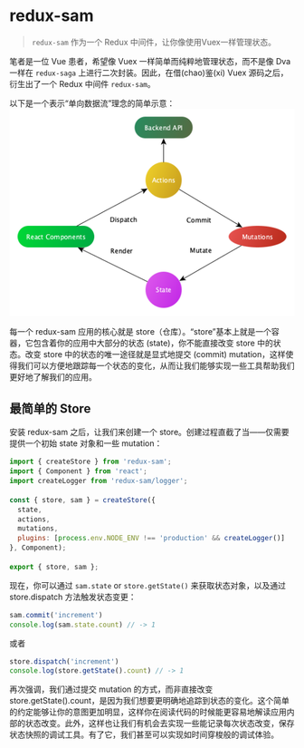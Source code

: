 # redux-sam

> `redux-sam` 作为一个 Redux 中间件，让你像使用Vuex一样管理状态。

笔者是一位 Vue 患者，希望像 Vuex 一样简单而纯粹地管理状态，而不是像 Dva 一样在 `redux-saga` 上进行二次封装。因此，在借(chao)鉴(xi) Vuex 源码之后，衍生出了一个 Redux 中间件 `redux-sam`。

以下是一个表示“单向数据流”理念的简单示意：
![redux-sam](../img/redux-sam.png)

每一个 redux-sam 应用的核心就是 store（仓库）。“store”基本上就是一个容器，它包含着你的应用中大部分的状态 (state)，你不能直接改变 store 中的状态。改变 store 中的状态的唯一途径就是显式地提交 (commit) mutation，这样使得我们可以方便地跟踪每一个状态的变化，从而让我们能够实现一些工具帮助我们更好地了解我们的应用。

## 最简单的 Store

安装 redux-sam 之后，让我们来创建一个 store。创建过程直截了当——仅需要提供一个初始 state 对象和一些 mutation：

```js
import { createStore } from 'redux-sam';
import { Component } from 'react';
import createLogger from 'redux-sam/logger';

const { store, sam } = createStore({
  state,
  actions,
  mutations,
  plugins: [process.env.NODE_ENV !== 'production' && createLogger()]
}, Component);

export { store, sam };

```

现在，你可以通过 `sam.state` or `store.getState()` 来获取状态对象，以及通过 store.dispatch 方法触发状态变更：

```js
sam.commit('increment')
console.log(sam.state.count) // -> 1

```

或者

```js
store.dispatch('increment')
console.log(store.getState().count) // -> 1

```

再次强调，我们通过提交 mutation 的方式，而非直接改变 store.getState().count，是因为我们想要更明确地追踪到状态的变化。这个简单的约定能够让你的意图更加明显，这样你在阅读代码的时候能更容易地解读应用内部的状态改变。此外，这样也让我们有机会去实现一些能记录每次状态改变，保存状态快照的调试工具。有了它，我们甚至可以实现如时间穿梭般的调试体验。
